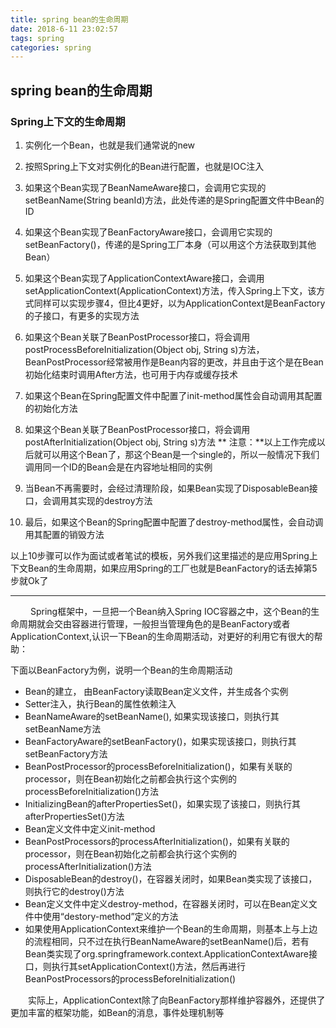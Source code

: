 ```yaml
---
title: spring bean的生命周期
date: 2018-6-11 23:02:57
tags: spring
categories: spring
---
```


## spring bean的生命周期

### Spring上下文的生命周期

1. 实例化一个Bean，也就是我们通常说的new

2. 按照Spring上下文对实例化的Bean进行配置，也就是IOC注入

3. 如果这个Bean实现了BeanNameAware接口，会调用它实现的setBeanName(String beanId)方法，此处传递的是Spring配置文件中Bean的ID

4. 如果这个Bean实现了BeanFactoryAware接口，会调用它实现的setBeanFactory()，传递的是Spring工厂本身（可以用这个方法获取到其他Bean）

5. 如果这个Bean实现了ApplicationContextAware接口，会调用setApplicationContext(ApplicationContext)方法，传入Spring上下文，该方式同样可以实现步骤4，但比4更好，以为ApplicationContext是BeanFactory的子接口，有更多的实现方法

6. 如果这个Bean关联了BeanPostProcessor接口，将会调用postProcessBeforeInitialization(Object obj, String s)方法，BeanPostProcessor经常被用作是Bean内容的更改，并且由于这个是在Bean初始化结束时调用After方法，也可用于内存或缓存技术

7. 如果这个Bean在Spring配置文件中配置了init-method属性会自动调用其配置的初始化方法

8. 如果这个Bean关联了BeanPostProcessor接口，将会调用postAfterInitialization(Object obj, String s)方法
    ** 注意：**以上工作完成以后就可以用这个Bean了，那这个Bean是一个single的，所以一般情况下我们调用同一个ID的Bean会是在内容地址相同的实例

9. 当Bean不再需要时，会经过清理阶段，如果Bean实现了DisposableBean接口，会调用其实现的destroy方法

10. 最后，如果这个Bean的Spring配置中配置了destroy-method属性，会自动调用其配置的销毁方法

以上10步骤可以作为面试或者笔试的模板，另外我们这里描述的是应用Spring上下文Bean的生命周期，如果应用Spring的工厂也就是BeanFactory的话去掉第5步就Ok了

 
--------------------

&emsp;&emsp;  Spring框架中，一旦把一个Bean纳入Spring IOC容器之中，这个Bean的生命周期就会交由容器进行管理，一般担当管理角色的是BeanFactory或者ApplicationContext,认识一下Bean的生命周期活动，对更好的利用它有很大的帮助：

下面以BeanFactory为例，说明一个Bean的生命周期活动

* Bean的建立， 由BeanFactory读取Bean定义文件，并生成各个实例
* Setter注入，执行Bean的属性依赖注入
* BeanNameAware的setBeanName(), 如果实现该接口，则执行其setBeanName方法
* BeanFactoryAware的setBeanFactory()，如果实现该接口，则执行其setBeanFactory方法
* BeanPostProcessor的processBeforeInitialization()，如果有关联的processor，则在Bean初始化之前都会执行这个实例的processBeforeInitialization()方法
* InitializingBean的afterPropertiesSet()，如果实现了该接口，则执行其afterPropertiesSet()方法
* Bean定义文件中定义init-method
* BeanPostProcessors的processAfterInitialization()，如果有关联的processor，则在Bean初始化之前都会执行这个实例的processAfterInitialization()方法
* DisposableBean的destroy()，在容器关闭时，如果Bean类实现了该接口，则执行它的destroy()方法
* Bean定义文件中定义destroy-method，在容器关闭时，可以在Bean定义文件中使用“destory-method”定义的方法
* 如果使用ApplicationContext来维护一个Bean的生命周期，则基本上与上边的流程相同，只不过在执行BeanNameAware的setBeanName()后，若有Bean类实现了org.springframework.context.ApplicationContextAware接口，则执行其setApplicationContext()方法，然后再进行BeanPostProcessors的processBeforeInitialization()

&emsp;&emsp;实际上，ApplicationContext除了向BeanFactory那样维护容器外，还提供了更加丰富的框架功能，如Bean的消息，事件处理机制等
